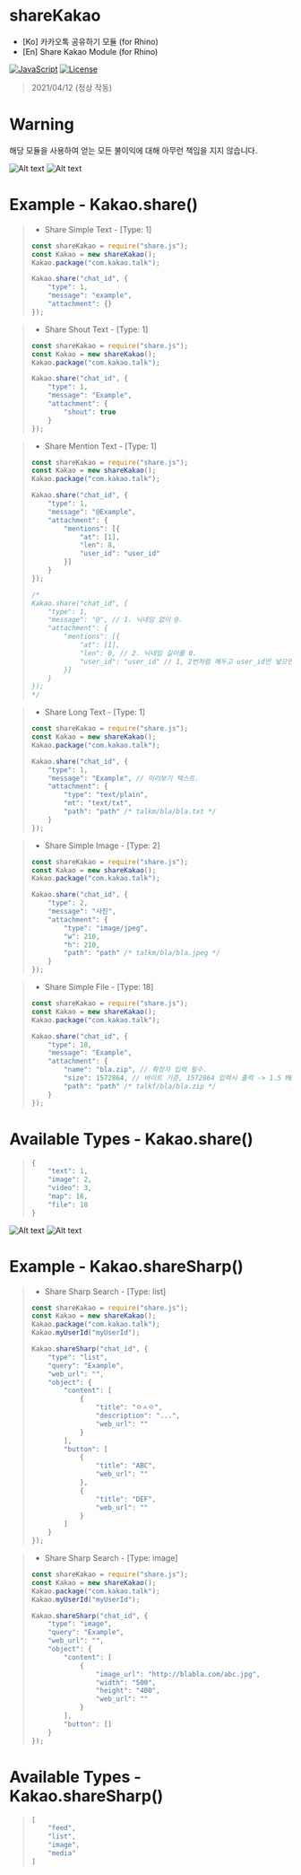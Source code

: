 # shareKakao

* [Ko] 카카오톡 공유하기 모듈 (for Rhino)
* [En] Share Kakao Module (for Rhino)

[![JavaScript](https://img.shields.io/badge/Built%20with-Javacript-informational?logo=javascript)](https://developer.mozilla.org/en-US/docs/Mozilla/Projects/Rhino)
[![License](https://img.shields.io/github/license/EliF-ASeN/shareKakao)](./LICENSE)

> 2021/04/12 (정상 작동)




# Warning
해당 모듈을 사용하여 얻는 모든 불이익에 대해 아무런 책임을 지지 않습니다.

![Alt text](sample/sample1.png)
![Alt text](sample/sample2.png)

# Example - Kakao.share()

> * Share Simple Text - [Type: 1]
> ``` javascript
> const shareKakao = require("share.js");
> const Kakao = new shareKakao();
> Kakao.package("com.kakao.talk");
>
> Kakao.share("chat_id", {
>     "type": 1,
>     "message": "example",
>     "attachment": {}
> });
>  ```
 
> * Share Shout Text - [Type: 1]
> ``` javascript
> const shareKakao = require("share.js");
> const Kakao = new shareKakao();
> Kakao.package("com.kakao.talk");
>
> Kakao.share("chat_id", {
>     "type": 1,
>     "message": "Example",
>     "attachment": {
>         "shout": true
>     }
> });
> ```

> * Share Mention Text - [Type: 1]
> ``` javascript
> const shareKakao = require("share.js");
> const Kakao = new shareKakao();
> Kakao.package("com.kakao.talk");
>
> Kakao.share("chat_id", {
>     "type": 1,
>     "message": "@Example",
>     "attachment": {
>         "mentions": [{
>             "at": [1],
>             "len": 8,
>             "user_id": "user_id"
>         }]
>     }
> });
>
> /*
> Kakao.share("chat_id", { 
>     "type": 1,
>     "message": "@", // 1. 닉네임 없이 @.
>     "attachment": {
>         "mentions": [{
>             "at": [1],
>             "len": 0, // 2. 닉네임 길이를 0.
>             "user_id": "user_id" // 1, 2번처럼 해두고 user_id만 넣으면 멘션 가능합니다.
>         }]
>     }
> });
> */
> ```

> * Share Long Text - [Type: 1]
> ``` javascript
> const shareKakao = require("share.js");
> const Kakao = new shareKakao();
> Kakao.package("com.kakao.talk");
>
> Kakao.share("chat_id", {
>     "type": 1,
>     "message": "Example", // 미리보기 텍스트.
>     "attachment": {
>         "type": "text/plain",
>         "mt": "text/txt",
>         "path": "path" /* talkm/bla/bla.txt */
>     }
> });
> ```

> * Share Simple Image - [Type: 2]
> ``` javascript
> const shareKakao = require("share.js");
> const Kakao = new shareKakao();
> Kakao.package("com.kakao.talk");
>
> Kakao.share("chat_id", {
>     "type": 2,
>     "message": "사진",
>     "attachment": {
>         "type": "image/jpeg",
>         "w": 210,
>         "h": 210,
>         "path": "path" /* talkm/bla/bla.jpeg */
>     }
> });
> ```

> * Share Simple File - [Type: 18]
> ``` javascript
> const shareKakao = require("share.js");
> const Kakao = new shareKakao();
> Kakao.package("com.kakao.talk");
>
> Kakao.share("chat_id", {
>     "type": 18,
>     "message": "Example",
>     "attachment": {
>         "name": "bla.zip", // 확장자 입력 필수.
>         "size": 1572864, // 바이트 기준, 1572864 입력시 출력 -> 1.5 MB
>         "path": "path" /* talkf/bla/bla.zip */
>     }
> });
> ```

# Available Types - Kakao.share()
> ``` javascript
> {
>     "text": 1,
>     "image": 2,
>     "video": 3,
>     "map": 16,
>     "file": 18
> }
> ```

![Alt text](sample/sample3.JPG)
![Alt text](sample/sample4.JPG)

# Example - Kakao.shareSharp()

> * Share Sharp Search - [Type: list]
> ``` javascript
> const shareKakao = require("share.js");
> const Kakao = new shareKakao();
> Kakao.package("com.kakao.talk");
> Kakao.myUserId("myUserId");
>
> Kakao.shareSharp("chat_id", {
>     "type": "list",
>     "query": "Example",
>     "web_url": "",
>     "object": {
>         "content": [
>             {
>                 "title": "ㅇㅅㅇ",
>                 "description": "...",
>                 "web_url": ""
>             }
>         ],
>         "button": [
>             {
>                 "title": "ABC",
>                 "web_url": ""
>             },
>             {
>                 "title": "DEF",
>                 "web_url": ""
>             }
>         ]
>     }
> });
>  ```

> * Share Sharp Search - [Type: image]
> ``` javascript
> const shareKakao = require("share.js");
> const Kakao = new shareKakao();
> Kakao.package("com.kakao.talk");
> Kakao.myUserId("myUserId");
> 
> Kakao.shareSharp("chat_id", {
>     "type": "image",
>     "query": "Example",
>     "web_url": "",
>     "object": {
>         "content": [
>             {
>                 "image_url": "http://blabla.com/abc.jpg",
>                 "width": "500",
>                 "height": "400",
>                 "web_url": ""
>             }
>         ],
>         "button": []
>     }
> });
>  ```

# Available Types - Kakao.shareSharp()
> ``` javascript
> [
>     "feed",
>     "list",
>     "image",
>     "media"
> ]
> ```
